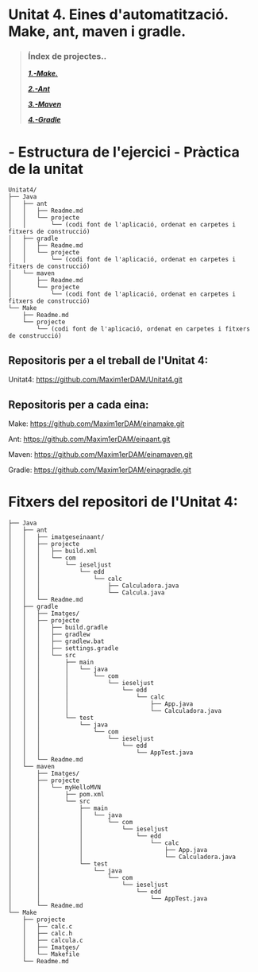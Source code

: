 # Unitat 4. Eines d'automatització. Make, ant, maven i gradle.


>### Índex de projectes..
>
>***[1.-Make.](https://github.com/Maxim1erDAM/Unitat4/tree/master/Make)***
>
>***[2.-Ant](https://github.com/Maxim1erDAM/Unitat4#2-com-utilitzar-git-part-1)***
>
>***[3.-Maven](https://github.com/Maxim1erDAM/Unitat4/blob/master/Readme.md#3-make-i-el-fitxer-makefile)***
>
>***[4.-Gradle](https://github.com/Maxim1erDAM/Unitat4/blob/master/Readme.md#4-com-utilitzar-git-part-2)***
# - Estructura de l'ejercici - Pràctica de la unitat

```
Unitat4/
├── Java
│   ├── ant
│   │   ├── Readme.md
│   │   └── projecte
│   │       └── (codi font de l'aplicació, ordenat en carpetes i fitxers de construcció)
│   ├── gradle
│   │   ├── Readme.md
│   │   └── projecte
│   │       └── (codi font de l'aplicació, ordenat en carpetes i fitxers de construcció)
│   └── maven
│       ├── Readme.md
│       └── projecte
│           └── (codi font de l'aplicació, ordenat en carpetes i fitxers de construcció)
└── Make
    ├── Readme.md
    └── projecte
        └── (codi font de l'aplicació, ordenat en carpetes i fitxers de construcció)

```

## Repositoris per a el treball de l'Unitat 4:

Unitat4: https://github.com/Maxim1erDAM/Unitat4.git

## Repositoris per a cada eina:

Make: https://github.com/Maxim1erDAM/einamake.git

Ant: https://github.com/Maxim1erDAM/einaant.git

Maven: https://github.com/Maxim1erDAM/einamaven.git

Gradle: https://github.com/Maxim1erDAM/einagradle.git



# Fitxers del repositori de l'Unitat 4:

```
├── Java
│   ├── ant
│   │   ├── imatgeseinaant/
│   │   ├── projecte
│   │   │   ├── build.xml
│   │   │   └── com
│   │   │       └── ieseljust
│   │   │           └── edd
│   │   │               └── calc
│   │   │                   ├── Calculadora.java
│   │   │                   └── Calcula.java
│   │   └── Readme.md
│   ├── gradle
│   │   ├── Imatges/
│   │   ├── projecte
│   │   │   ├── build.gradle
│   │   │   ├── gradlew
│   │   │   ├── gradlew.bat
│   │   │   ├── settings.gradle
│   │   │   └── src
│   │   │       ├── main
│   │   │       │   └── java
│   │   │       │       └── com
│   │   │       │           └── ieseljust
│   │   │       │               └── edd
│   │   │       │                   └── calc
│   │   │       │                       ├── App.java
│   │   │       │                       └── Calculadora.java
│   │   │       └── test
│   │   │           └── java
│   │   │               └── com
│   │   │                   └── ieseljust
│   │   │                       └── edd
│   │   │                           └── AppTest.java
│   │   └── Readme.md
│   └── maven
│       ├── Imatges/
│       ├── projecte
│       │   └── myHelloMVN
│       │       ├── pom.xml
│       │       └── src
│       │           ├── main
│       │           │   └── java
│       │           │       └── com
│       │           │           └── ieseljust
│       │           │               └── edd
│       │           │                   └── calc
│       │           │                       ├── App.java
│       │           │                       └── Calculadora.java
│       │           └── test
│       │               └── java
│       │                   └── com
│       │                       └── ieseljust
│       │                           └── edd
│       │                               └── AppTest.java
│       └── Readme.md
└── Make
    ├── projecte
    │   ├── calc.c
    │   ├── calc.h
    │   ├── calcula.c
    │   ├── Imatges/
    │   └── Makefile
    └── Readme.md

```

